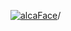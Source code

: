 [![alcaFace](https://camo.githubusercontent.com/2ee094c4af74cb0ec2e19388fccfb809837623e3/68747470733a2f2f7374617469632d63646e2e6a74766e772e6e65742f656d6f7469636f6e732f76312f3332383632362f312e30)](https://twitch.tv/Alca)/

<!--
# My "Popular" CodePens

<table>
	<tr>
		<th></th>
		<th>Title</th>
		<th>Last updated</th>
	</tr>
	<tr>
		<td><a href="https://codepen.io/Alca/pen/VwGMvPO" rel="nofollow"><img src="https://codepen.io/alca/pen/VwGMvPO/image/default.png" width="100" height="56.25"></a></td>
		<td><a href="https://codepen.io/Alca/pen/VwGMvPO" rel="nofollow">FPS Checker</a></td>
		<td>Mar 8, 2023</td>
	</tr>
	<tr>
		<td><a href="https://codepen.io/Alca/pen/ZEMJRNJ" rel="nofollow"><img src="https://codepen.io/alca/pen/ZEMJRNJ/image/default.png" width="100" height="56.25"></a></td>
		<td><a href="https://codepen.io/Alca/pen/ZEMJRNJ" rel="nofollow">A Pen by Jacob Foster</a></td>
		<td>Mar 7, 2023</td>
	</tr>
	<tr>
		<td><a href="https://codepen.io/Alca/pen/NWLgMwo" rel="nofollow"><img src="https://codepen.io/alca/pen/NWLgMwo/image/default.png" width="100" height="56.25"></a></td>
		<td><a href="https://codepen.io/Alca/pen/NWLgMwo" rel="nofollow">BIG CLOCK</a></td>
		<td>Mar 5, 2023</td>
	</tr>
	<tr>
		<td><a href="https://codepen.io/Alca/pen/XWPgEKy" rel="nofollow"><img src="https://codepen.io/alca/pen/XWPgEKy/image/default.png" width="100" height="56.25"></a></td>
		<td><a href="https://codepen.io/Alca/pen/XWPgEKy" rel="nofollow">A Pen by Jacob Foster</a></td>
		<td>Mar 5, 2023</td>
	</tr>
	<tr>
		<td><a href="https://codepen.io/Alca/pen/bGxRewr" rel="nofollow"><img src="https://codepen.io/alca/pen/bGxRewr/image/default.png" width="100" height="56.25"></a></td>
		<td><a href="https://codepen.io/Alca/pen/bGxRewr" rel="nofollow">Beziers in 3D ish</a></td>
		<td>Mar 8, 2023</td>
	</tr>
	<tr>
		<td><a href="https://codepen.io/Alca/pen/ZEMLYov" rel="nofollow"><img src="https://codepen.io/alca/pen/ZEMLYov/image/default.png" width="100" height="56.25"></a></td>
		<td><a href="https://codepen.io/Alca/pen/ZEMLYov" rel="nofollow">Particality</a></td>
		<td>Mar 2, 2023</td>
	</tr>
	<tr>
		<td><a href="https://codepen.io/Alca/pen/rNZNPwq" rel="nofollow"><img src="https://codepen.io/alca/pen/rNZNPwq/image/default.png" width="100" height="56.25"></a></td>
		<td><a href="https://codepen.io/Alca/pen/rNZNPwq" rel="nofollow">A Pen by Jacob Foster</a></td>
		<td>Feb 15, 2023</td>
	</tr>
	<tr>
		<td><a href="https://codepen.io/Alca/pen/KKxKPVQ" rel="nofollow"><img src="https://codepen.io/alca/pen/KKxKPVQ/image/default.png" width="100" height="56.25"></a></td>
		<td><a href="https://codepen.io/Alca/pen/KKxKPVQ" rel="nofollow">eCDP Serial Code Generator...</a></td>
		<td>Feb 14, 2023</td>
	</tr>
	<tr>
		<td><a href="https://codepen.io/Alca/pen/jOvNGEZ" rel="nofollow"><img src="https://codepen.io/alca/pen/jOvNGEZ/image/default.png" width="100" height="56.25"></a></td>
		<td><a href="https://codepen.io/Alca/pen/jOvNGEZ" rel="nofollow">A Pen by Jacob Foster</a></td>
		<td>Feb 14, 2023</td>
	</tr>
	<tr>
		<td><a href="https://codepen.io/Alca/pen/vYawMXG" rel="nofollow"><img src="https://codepen.io/alca/pen/vYawMXG/image/default.png" width="100" height="56.25"></a></td>
		<td><a href="https://codepen.io/Alca/pen/vYawMXG" rel="nofollow">A Pen by Jacob Foster</a></td>
		<td>Feb 10, 2023</td>
	</tr>
</table>

---

###### Last updated: Thu, 09 Mar 2023 05:01:11 GMT
-->
